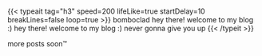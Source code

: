 #

{{< typeait
tag="h3"
speed=200
lifeLike=true
startDelay=10
breakLines=false
loop=true >}}
bomboclad
hey there!
welcome to my blog :)
hey there!
welcome to my blog :)
never gonna give you up
{{< /typeit >}}

more posts soon™
